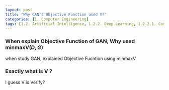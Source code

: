 ```yaml
---
layout: post
title: "Why GAN's Objective Function used V?"
categories: [1. Computer Engineering]
tags: [1.2. Artificial Intelligence, 1.2.2. Deep Learning, 1.2.2.1. Computer Vision]
---
```


### When explain Objective Function of GAN, Why used minmaxV($D, G$)

when study GAN, explained Objective Fucntion using minmaxV

### Exactly what is V ?

I guess V is Verify?